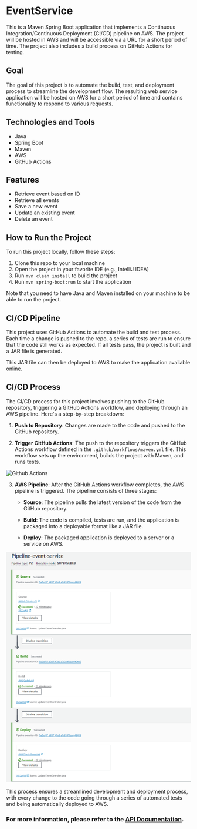 
# EventService

This is a Maven Spring Boot application that implements a Continuous Integration/Continuous Deployment (CI/CD) pipeline on AWS. The project will be hosted in AWS and will be accessible via a URL for a short period of time.
The project also includes a build process on GitHub Actions for testing.

## Goal

The goal of this project is to automate the build, test, and deployment process to streamline the development flow. The resulting web service application will be hosted on AWS for a short period of time and contains functionality to respond to various requests.

## Technologies and Tools

- Java
- Spring Boot
- Maven
- AWS
- GitHub Actions

## Features

- Retrieve event based on ID
- Retrieve all events
- Save a new event
- Update an existing event
- Delete an event

## How to Run the Project

To run this project locally, follow these steps:

1. Clone this repo to your local machine
2. Open the project in your favorite IDE (e.g., IntelliJ IDEA)
3. Run `mvn clean install` to build the project
4. Run `mvn spring-boot:run` to start the application

Note that you need to have Java and Maven installed on your machine to be able to run the project.

## CI/CD Pipeline

This project uses GitHub Actions to automate the build and test process. Each time a change is pushed to the repo, a series of tests are run to ensure that the code still works as expected. If all tests pass, the project is built and a JAR file is generated.

This JAR file can then be deployed to AWS to make the application available online.

## CI/CD Process

The CI/CD process for this project involves pushing to the GitHub repository, triggering a GitHub Actions workflow, and deploying through an AWS pipeline. Here's a step-by-step breakdown:

1. **Push to Repository**: Changes are made to the code and pushed to the GitHub repository.

2. **Trigger GitHub Actions**: The push to the repository triggers the GitHub Actions workflow defined in the `.github/workflows/maven.yml` file. This workflow sets up the environment, builds the project with Maven, and runs tests.

![Github Actions](Actions.png)

3. **AWS Pipeline**: After the GitHub Actions workflow completes, the AWS pipeline is triggered. The pipeline consists of three stages:

    - **Source**: The pipeline pulls the latest version of the code from the GitHub repository.

    - **Build**: The code is compiled, tests are run, and the application is packaged into a deployable format like a JAR file.

    - **Deploy**: The packaged application is deployed to a server or a service on AWS.

![AWS Pipeline](AWSPipeline.png)

This process ensures a streamlined development and deployment process, with every change to the code going through a series of automated tests and being automatically deployed to AWS.

### For more information, please refer to the [API Documentation](API_DOCUMENTATION.md).